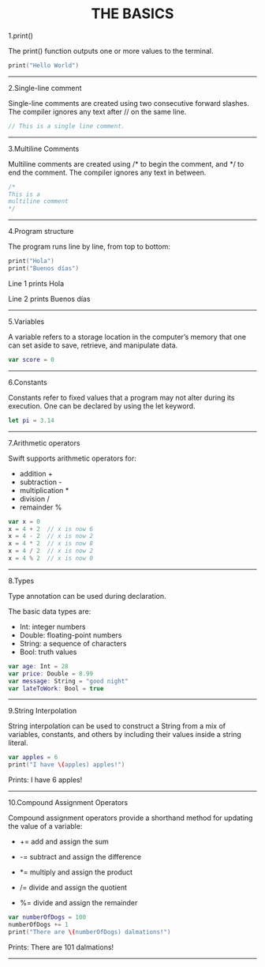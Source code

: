 <h1 align="center"> THE BASICS</h1>

1.print()

The print() function outputs one or more values to the terminal.

```swift
print("Hello World")
```

----------------------------------------------------------------
2.Single-line comment 

Single-line comments are created using two consecutive forward slashes. The compiler ignores any text after // on the same line.
```swift
// This is a single line comment.
```
----------------------------------------------------------------
3.Multiline Comments

Multiline comments are created using /* to begin the comment, and */  to end the comment. The compiler ignores any text in between.
```swift
/*
This is a 
multiline comment
*/
```
----------------------------------------------------------------
4.Program structure

The program runs line by line, from top to bottom:
```swift
print("Hola")
print("Buenos días")
```
Line 1 prints Hola

Line 2 prints Buenos días

----------------------------------------------------------------
5.Variables 

A variable refers to a storage location in the computer’s memory that one can set aside to save, retrieve, and manipulate data.
```swift
var score = 0
```
----------------------------------------------------------------
6.Constants

Constants refer to fixed values that a program may not alter during its execution. One can be declared by using the let keyword.
```swift
let pi = 3.14
```
----------------------------------------------------------------
7.Arithmetic operators

Swift supports arithmetic operators for:

* addition +
* subtraction -
* multiplication *
* division /
* remainder %
```swift
var x = 0
x = 4 + 2  // x is now 6
x = 4 - 2  // x is now 2
x = 4 * 2  // x is now 8
x = 4 / 2  // x is now 2
x = 4 % 2  // x is now 0
```
----------------------------------------------------------------
8.Types

Type annotation can be used during declaration.

The basic data types are:

* Int: integer numbers
* Double: floating-point numbers
* String: a sequence of characters
* Bool: truth values
```swift
var age: Int = 28
var price: Double = 8.99
var message: String = "good night"
var lateToWork: Bool = true
```
----------------------------------------------------------------
9.String Interpolation

String interpolation can be used to construct a String from a mix of variables, constants, and others by including their values inside a string literal.
```swift
var apples = 6
print("I have \(apples) apples!")
 ```
Prints: I have 6 apples!

----------------------------------------------------------------
10.Compound Assignment Operators

Compound assignment operators provide a shorthand method for updating the value of a variable:

* += add and assign the sum

* -= subtract and assign the difference

* *= multiply and assign the product

* /= divide and assign the quotient

* %= divide and assign the remainder
 ```swift
var numberOfDogs = 100
numberOfDogs += 1
print("There are \(numberOfDogs) dalmations!")
 ```

Prints: There are 101 dalmations!

----------------------------------------------------------------




























